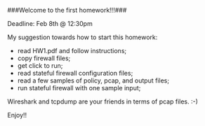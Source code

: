 ###Welcome to the first homework!!!###

Deadline: Feb 8th @ 12:30pm

My suggestion towards how to start this homework:


* read HW1.pdf and follow instructions;
* copy firewall files;
* get click to run;
* read stateful firewall configuration files;
* read a few samples of policy, pcap, and output files;
* run stateful firewall with one sample input;


Wireshark and tcpdump are your friends in terms of pcap files. :-)

Enjoy!!
